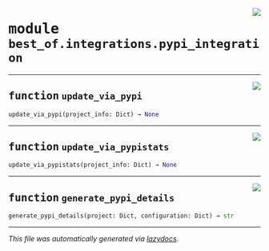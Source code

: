 <!-- markdownlint-disable -->

<a href="https://github.com/ml-tooling/best-of-generator/blob/main/src/best_of/integrations/pypi_integration.py#L0"><img align="right" style="float:right;" src="https://img.shields.io/badge/-source-cccccc?style=flat-square"></a>

# <kbd>module</kbd> `best_of.integrations.pypi_integration`





---

<a href="https://github.com/ml-tooling/best-of-generator/blob/main/src/best_of/integrations/pypi_integration.py#L15"><img align="right" style="float:right;" src="https://img.shields.io/badge/-source-cccccc?style=flat-square"></a>

## <kbd>function</kbd> `update_via_pypi`

```python
update_via_pypi(project_info: Dict) → None
```






---

<a href="https://github.com/ml-tooling/best-of-generator/blob/main/src/best_of/integrations/pypi_integration.py#L28"><img align="right" style="float:right;" src="https://img.shields.io/badge/-source-cccccc?style=flat-square"></a>

## <kbd>function</kbd> `update_via_pypistats`

```python
update_via_pypistats(project_info: Dict) → None
```






---

<a href="https://github.com/ml-tooling/best-of-generator/blob/main/src/best_of/integrations/pypi_integration.py#L75"><img align="right" style="float:right;" src="https://img.shields.io/badge/-source-cccccc?style=flat-square"></a>

## <kbd>function</kbd> `generate_pypi_details`

```python
generate_pypi_details(project: Dict, configuration: Dict) → str
```








---

_This file was automatically generated via [lazydocs](https://github.com/ml-tooling/lazydocs)._
